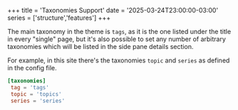 +++
title = 'Taxonomies Support'
date = '2025-03-24T23:00:00-03:00'
series = ['structure','features']
+++

The main taxonomy in the theme is `tags`, as it is the one listed under the title in every "single" page, but it's also possible to set any number of arbitrary taxonomies which will be listed in the side pane details section.

For example, in this site there's the taxonomies `topic` and `series` as defined in the config file.

```toml
[taxonomies]
 tag = 'tags'
 topic = 'topics'
 series = 'series'
```

